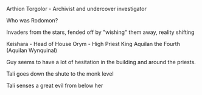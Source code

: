 Arthion Torgolor - Archivist and undercover investigator

Who was Rodomon?

Invaders from the stars, fended off by "wishing" them away, reality shifting

Keishara - Head of House
Orym - High Priest
King Aquilan the Fourth (Aquilan Wynquinal)

Guy seems to have a lot of hesitation in the building and around the priests.

Tali goes down the shute to the monk level

Tali senses a great evil from below her

